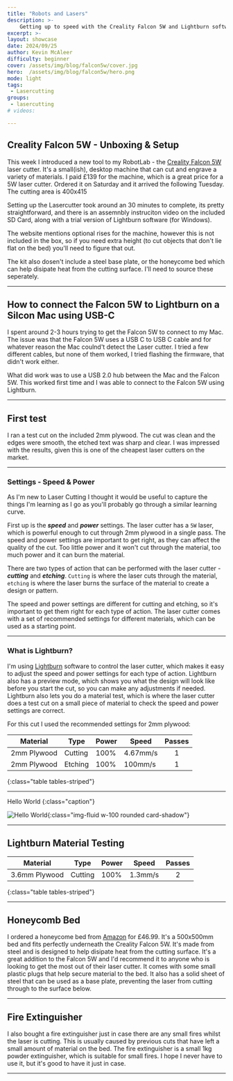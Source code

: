 ```yaml
---
title: "Robots and Lasers"
description: >-
    Getting up to speed with the Creality Falcon 5W and Lightburn software.
excerpt: >-
layout: showcase
date: 2024/09/25
author: Kevin McAleer
difficulty: beginner
cover: /assets/img/blog/falcon5w/cover.jpg
hero:  /assets/img/blog/falcon5w/hero.png
mode: light
tags: 
 - Lasercutting
groups:
 - lasercutting
# videos:

---
```


## Creality Falcon 5W - Unboxing & Setup

This week I introduced a new tool to my RobotLab - the [Creality Falcon 5W](https://uk.crealityfalcon.com/products/cr-laser-falcon-5w-laser-engraver) laser cutter. It's a small(ish), desktop machine that can cut and engrave a variety of materials. I paid £139 for the machine, which is a great price for a 5W laser cutter. Ordered it on Saturday and it arrived the following Tuesday. The cutting area is 400x415

Setting up the Lasercutter took around an 30 minutes to complete, its pretty straightforward, and there is an assemnbly instruciton video on the included SD Card, along with a trial version of Lightburn software (for Windows).

The website mentions optional rises for the machine, however this is not included in the box, so if you need extra height (to cut objects that don't lie flat on the bed) you'll need to figure that out.

The kit also dosen't include a steel base plate, or the honeycome bed which can help disipate heat from the cutting surface. I'll need to source these seperately.

---

## How to connect the Falcon 5W to Lightburn on a Silcon Mac using USB-C

I spent around 2-3 hours trying to get the Falcon 5W to connect to my Mac. The issue was that the Falcon 5W uses a USB C to USB C cable and for whatever reason the Mac coulnd't detect the Laser cutter. I tried a few different cables, but none of them worked, I tried flashing the firmware, that didn't work either.

What did work was to use a USB 2.0 hub between the Mac and the Falcon 5W. This worked first time and I was able to connect to the Falcon 5W using Lightburn.

---

## First test

I ran a test cut on the included 2mm plywood. The cut was clean and the edges were smooth, the etched text was sharp and clear. I was impressed with the results, given this is one of the cheapest laser cutters on the market.

---

### Settings - Speed & Power

As I'm new to Laser Cutting I thought it would be useful to capture the things I'm learning as I go as you'll probably go through a similar learning curve.

First up is the ***speed*** and ***power*** settings.
The laser cutter has a `5W` laser, which is powerful enough to cut through 2mm plywood in a single pass. The speed and power settings are important to get right, as they can affect the quality of the cut. Too little power and it won't cut through the material, too much power and it can burn the material.

There are two types of action that can be performed with the laser cutter - ***cutting*** and ***etching***. `Cutting` is where the laser cuts through the material, `etching` is where the laser burns the surface of the material to create a design or pattern.

The speed and power settings are different for cutting and etching, so it's important to get them right for each type of action. The laser cutter comes with a set of recommended settings for different materials, which can be used as a starting point.

---

### What is Lightburn?

I'm using [Lightburn](https://lightburnsoftware.com/) software to control the laser cutter, which makes it easy to adjust the speed and power settings for each type of action. Lightburn also has a preview mode, which shows you what the design will look like before you start the cut, so you can make any adjustments if needed. Lightburn also lets you do a material test, which is where the laser cutter does a test cut on a small piece of material to check the speed and power settings are correct.

For this cut I used the recommended settings for 2mm plywood:

Material    | Type    | Power | Speed    | Passes
------------|---------|-------|----------|:-----:
2mm Plywood | Cutting | 100%  | 4.67mm/s |   1
2mm Plywood | Etching | 100%  | 100mm/s  |   1
{:class="table tables-striped"}

---

Hello World {:class="caption"}

![Hello World](/assets/img/blog/falcon5w/hello.jpg){:class="img-fluid w-100 rounded card-shadow"}

---

## Lightburn Material Testing

Material      | Type    | Power | Speed   | Passes
--------------|---------|-------|---------|:-----:
3.6mm Plywood | Cutting | 100%  | 1.3mm/s |   2
{:class="table tables-striped"}

---

## Honeycomb Bed

I ordered a honeycome bed from [Amazon](https://www.amazon.co.uk/dp/B0CYZBNPHD?ref=ppx_yo2ov_dt_b_fed_asin_title&th=1) for £46.99. It's a 500x500mm bed and fits perfectly underneath the Creality Falcon 5W. It's made from steel and is designed to help disipate heat from the cutting surface. It's a great addition to the Falcon 5W and I'd recommend it to anyone who is looking to get the most out of their laser cutter. It comes with some small plastic plugs that help secure material to the bed. It also has a solid sheet of steel that can be used as a base plate, preventing the laser from cutting through to the surface below.

---

## Fire Extinguisher

I also bought a fire extinguisher just in case there are any small fires whilst the laser is cutting. This is usually caused by previous cuts that have left a small amount of material on the bed. The fire extinguisher is a small 1kg powder extinguisher, which is suitable for small fires. I hope I never have to use it, but it's good to have it just in case.

---
